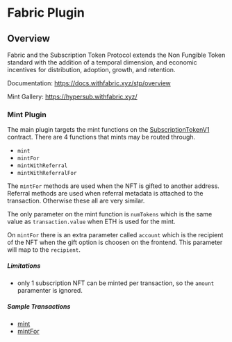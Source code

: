 # Fabric Plugin

## Overview
Fabric and the Subscription Token Protocol extends the Non Fungible Token standard with the addition of a temporal dimension, and economic incentives for distribution, adoption, growth, and retention.

Documentation: https://docs.withfabric.xyz/stp/overview

Mint Gallery: https://hypersub.withfabric.xyz/

### Mint Plugin

The main plugin targets the mint functions on the [SubscriptionTokenV1](https://basescan.org/address/0x90e1c94ca5e161acb420e59d8be5041db931c9dd#code) contract. There are 4 functions that mints may be routed through.

- `mint`
- `mintFor`
- `mintWithReferral`
- `mintWithReferralFor`

The `mintFor` methods are used when the NFT is gifted to another address. Referral methods are used when referral metadata is attached to the transaction. Otherwise these all are very similar.

The only parameter on the mint function is `numTokens` which is the same value as `transaction.value` when ETH is used for the mint. 

On `mintFor` there is an extra parameter called `account` which is the recipient of the NFT when the gift option is choosen on the frontend. This parameter will map to the `recipient`.

##### Limitations
- only 1 subscription NFT can be minted per transaction, so the `amount` paramenter is ignored.

##### Sample Transactions
- [mint](https://basescan.org/tx/0xc0eaf3fa1e32bf3b32ff12e6f5d98b14b46865b62416237b7ed9bc898a5d7d93)
- [mintFor](https://basescan.org/tx/0x5b48379058011a2fd5419b236019b37768ffc2333c03ab097dd6d7fab432c31e)